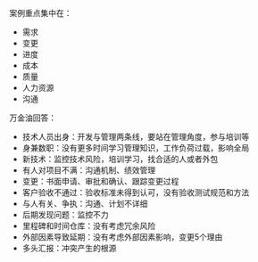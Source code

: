 案例重点集中在：

- 需求
- 变更
- 进度
- 成本
- 质量
- 人力资源
- 沟通

万金油回答：

- 技术人员出身：开发与管理两条线，要站在管理角度，参与培训等
- 身兼数职：没有更多时间学习管理知识，工作负荷过载，影响全局
- 新技术：监控技术风险，培训学习，找合适的人或者外包
- 有人对项目不满：沟通机制、绩效管理
- 变更：书面申请、审批和确认、跟踪变更过程
- 客户验收不通过：验收标准未得到认可，没有验收测试规范和方法
- 与人有关、争执：沟通、计划不详细
- 后期发现问题：监控不力
- 里程碑和时间仓库：没有考虑冗余风险
- 外部因素导致延期：没有考虑外部因素影响，变更5个理由
- 多头汇报：冲突产生的根源

